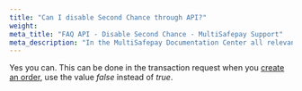 ```yaml
---
title: "Can I disable Second Chance through API?"
weight:
meta_title: "FAQ API - Disable Second Chance - MultiSafepay Support"
meta_description: "In the MultiSafepay Documentation Center all relevant information regarding our Plugins and API. As well as Support pages for Payment Method, Tools and General Questions. You can also find the contact details of our Support Team and Integration Team."
---
```


Yes you can. This can be done in the transaction request when you [create an order](/api/#create-an-order),
use the value _false_ instead of _true_.
